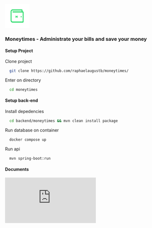 <br />
<img src="documents/images/moneylogo.png" width="80"/>


### Moneytimes - Administrate your bills and save your money




#### Setup Project

Clone project

```bash
  git clone https://github.com/raphaelaugustb/moneytimes/
```

Enter on directory

```bash
  cd moneytimes
```

#### Setup back-end

Install depedencies

```bash
  cd backend/moneytimes && mvn clean install package 
```
Run database on container

```bash
  docker compose up
```
Run api

```bash
  mvn spring-boot:run 
```

#### Documents

![Documents](https://github.com/raphaelaugustb/MoneyTimes/blob/main/documents/documents.md)

